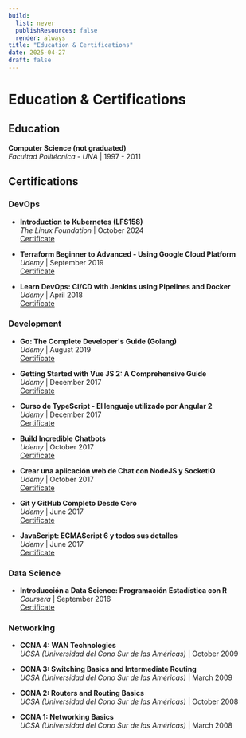 ```yaml
---
build:
  list: never
  publishResources: false
  render: always
title: "Education & Certifications"
date: 2025-04-27
draft: false
---
```


# Education & Certifications

## Education

**Computer Science (not graduated)**  
*Facultad Politécnica - UNA* | 1997 - 2011

## Certifications

### DevOps

- **Introduction to Kubernetes (LFS158)**  
  *The Linux Foundation* | October 2024  
  [Certificate](https://ti-user-certificates.s3.amazonaws.com/e0df7fbf-a057-42af-8a1f-590912be5460/43f055ec-83b1-41ff-b1f4-fb469b29c360-patricio-diaz-18bcebf7-cca0-40f6-b4f2-851bc9eb40ff-certificate.pdf)

- **Terraform Beginner to Advanced - Using Google Cloud Platform**  
  *Udemy* | September 2019  
  [Certificate](https://www.udemy.com/certificate/UC-W67SZ6J4/)

- **Learn DevOps: CI/CD with Jenkins using Pipelines and Docker**  
  *Udemy* | April 2018  
  [Certificate](https://www.udemy.com/certificate/UC-OQ86AODC/)

### Development

- **Go: The Complete Developer's Guide (Golang)**  
  *Udemy* | August 2019  
  [Certificate](https://www.udemy.com/certificate/UC-KAI9J7SC/)

- **Getting Started with Vue JS 2: A Comprehensive Guide**  
  *Udemy* | December 2017  
  [Certificate](https://www.udemy.com/certificate/UC-WZZSS2NZ/)

- **Curso de TypeScript - El lenguaje utilizado por Angular 2**  
  *Udemy* | December 2017  
  [Certificate](https://www.udemy.com/certificate/UC-WZZSS2NZ/)

- **Build Incredible Chatbots**  
  *Udemy* | October 2017  
  [Certificate](https://www.udemy.com/certificate/UC-MINOD8R5/)

- **Crear una aplicación web de Chat con NodeJS y SocketIO**  
  *Udemy* | October 2017  
  [Certificate](https://www.udemy.com/certificate/UC-99CMKKMB/)

- **Git y GitHub Completo Desde Cero**  
  *Udemy* | June 2017  
  [Certificate](https://www.udemy.com/certificate/UC-B57JJ1G6/)

- **JavaScript: ECMAScript 6 y todos sus detalles**  
  *Udemy* | June 2017  
  [Certificate](https://www.udemy.com/certificate/UC-TQYF8D9I/)

### Data Science

- **Introducción a Data Science: Programación Estadística con R**  
  *Coursera* | September 2016  
  [Certificate](https://www.coursera.org/account/accomplishments/verify/YYBMWWUWPRLS)

### Networking

- **CCNA 4: WAN Technologies**  
  *UCSA (Universidad del Cono Sur de las Américas)* | October 2009

- **CCNA 3: Switching Basics and Intermediate Routing**  
  *UCSA (Universidad del Cono Sur de las Américas)* | March 2009

- **CCNA 2: Routers and Routing Basics**  
  *UCSA (Universidad del Cono Sur de las Américas)* | October 2008

- **CCNA 1: Networking Basics**  
  *UCSA (Universidad del Cono Sur de las Américas)* | March 2008
